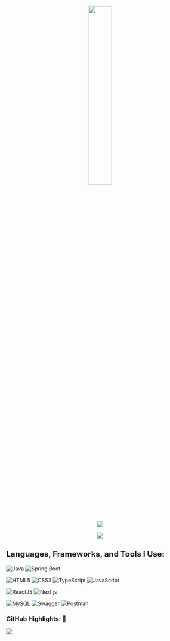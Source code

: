 <p align="center"><img src="animation.gif" width="35%"></p>

<p align="center">
<img src="https://readme-typing-svg.herokuapp.com?font=Architects+Daughter&center=true&vCenter=true&duration=3000&color=%2338C2FF&size=40&height=200&width=800&lines=Heyyy!+I'm+Thành+Đạt+%3C3;I+am+a+2nd+yr+at+FPT+University;I'+am+a+Software+Engineering;Welcome+to+my+profile+!">
</p>

<p  align="center">
<img src="https://user-images.githubusercontent.com/73097560/115834477-dbab4500-a447-11eb-908a-139a6edaec5c.gif">             
<br>

## Languages, Frameworks, and Tools I Use:

![Java](https://img.shields.io/badge/-Java-000000?style=flat&logo=Java&logoColor=007396)
![Spring Boot](https://img.shields.io/badge/-Spring%20Boot-000000?style=flat&logo=spring&logoColor=6DB33F)

![HTML5](https://img.shields.io/badge/-HTML5-000000?style=flat&logo=html5&logoColor=E34F26)
![CSS3](https://img.shields.io/badge/-CSS3-000000?style=flat&logo=css3&logoColor=1572B6)
![TypeScript](https://img.shields.io/badge/-TypeScript-000000?style=flat&logo=typescript&logoColor=3178C6)
![JavaScript](https://img.shields.io/badge/-JavaScript-000000?style=flat&logo=javascript)

![ReactJS](https://img.shields.io/badge/-React-000000?style=flat&logo=react)
![Next.js](https://img.shields.io/badge/-Next.js-000000?style=flat&logo=nextdotjs&logoColor=ffffff)

![MySQL](https://img.shields.io/badge/-MySQL-000000?style=flat&logo=MySQL&logoColor=4479A1)
![Swagger](https://img.shields.io/badge/-Swagger-000000?style=flat&logo=swagger&logoColor=85EA2D)
![Postman](https://img.shields.io/badge/-Postman-000000?style=flat&logo=postman&logoColor=FF6C37)




### GitHub Highlights: :blossom:
<a href="">
  <img align="center" src="http://github-readme-streak-stats.herokuapp.com?user=thanhdat2011&theme=material-palenight"/>
</a>

